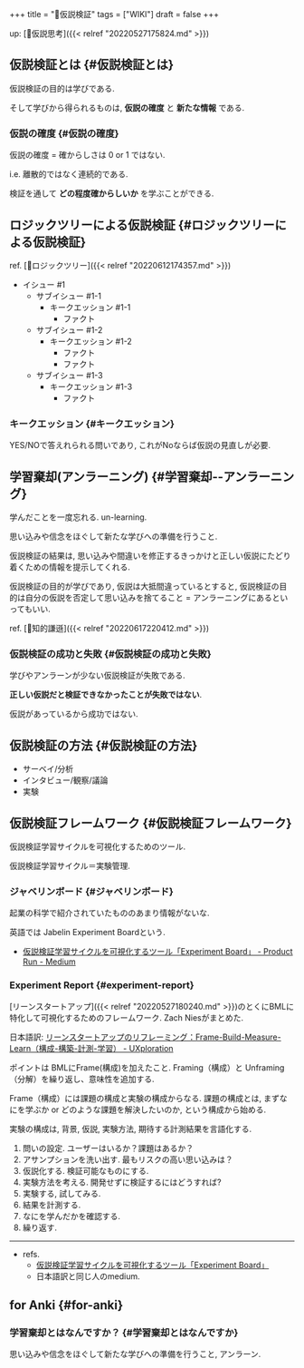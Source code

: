 +++
title = "📝仮説検証"
tags = ["WIKI"]
draft = false
+++

up: [📝仮説思考]({{< relref "20220527175824.md" >}})


## 仮説検証とは {#仮説検証とは}

仮説検証の目的は学びである.

そして学びから得られるものは, **仮説の確度** と **新たな情報** である.


### 仮説の確度 {#仮説の確度}

仮説の確度 = 確からしさは 0 or 1 ではない.

i.e. 離散的ではなく連続的である.

検証を通して **どの程度確からしいか** を学ぶことができる.


## ロジックツリーによる仮説検証 {#ロジックツリーによる仮説検証}

ref. [📝ロジックツリー]({{< relref "20220612174357.md" >}})

-   イシュー #1
    -   サブイシュー #1-1
        -   キークエッション #1-1
            -   ファクト
    -   サブイシュー #1-2
        -   キークエッション #1-2
            -   ファクト
            -   ファクト
    -   サブイシュー #1-3
        -   キークエッション #1-3
            -   ファクト


### キークエッション {#キークエッション}

YES/NOで答えれられる問いであり, これがNoならば仮説の見直しが必要.


## 学習棄却(アンラーニング) {#学習棄却--アンラーニング}

学んだことを一度忘れる. un-learning.

思い込みや信念をほぐして新たな学びへの準備を行うこと.

仮説検証の結果は, 思い込みや間違いを修正するきっかけと正しい仮説にたどり着くための情報を提示してくれる.

仮説検証の目的が学びであり, 仮説は大抵間違っているとすると, 仮説検証の目的は自分の仮説を否定して思い込みを捨てること = アンラーニングにあるといってもいい.

ref. [📝知的謙遜]({{< relref "20220617220412.md" >}})


### 仮説検証の成功と失敗 {#仮説検証の成功と失敗}

学びやアンラーンが少ない仮説検証が失敗である.

**正しい仮説だと検証できなかったことが失敗ではない**.

仮説があっているから成功ではない.


## 仮説検証の方法 {#仮説検証の方法}

-   サーベイ/分析
-   インタビュー/観察/議論
-   実験


## 仮説検証フレームワーク {#仮説検証フレームワーク}

仮説検証学習サイクルを可視化するためのツール.

仮説検証学習サイクル＝実験管理.


### ジャベリンボード {#ジャベリンボード}

起業の科学で紹介されていたもののあまり情報がないな.

英語では Jabelin Experiment Boardという.

-   [仮説検証学習サイクルを可視化するツール「Experiment Board」 - Product Run - Medium](https://medium.com/product-run/%E4%BB%AE%E8%AA%AC%E6%A4%9C%E8%A8%BC%E5%AD%A6%E7%BF%92%E3%82%B5%E3%82%A4%E3%82%AF%E3%83%AB%E3%82%92%E5%8F%AF%E8%A6%96%E5%8C%96%E3%81%99%E3%82%8B%E3%83%84%E3%83%BC%E3%83%AB-experiment-board-edd83a358c88)


### Experiment Report {#experiment-report}

[リーンスタートアップ]({{< relref "20220527180240.md" >}})のとくにBMLに特化して可視化するためのフレームワーク. Zach Niesがまとめた.

日本語訳: [リーンスタートアップのリフレーミング：Frame-Build-Measure-Learn（構成-構築-計測-学習） - UXploration](https://sprmario.hatenablog.jp/entry/frame_build_measure_learn)

ポイントは BMLにFrame(構成)を加えたこと. Framing（構成）と Unframing（分解）を繰り返し、意味性を追加する.

Frame（構成）には課題の構成と実験の構成からなる. 課題の構成とは, まずなにを学ぶか or どのような課題を解決したいのか, という構成から始める.

実験の構成は, 背景, 仮説, 実験方法, 期待する計測結果を言語化する.

1.  問いの設定. ユーザーはいるか？課題はあるか？
2.  アサンプションを洗い出す. 最もリスクの高い思い込みは？
3.  仮説化する. 検証可能なものにする.
4.  実験方法を考える. 開発せずに検証するにはどうすれば?
5.  実験する, 試してみる.
6.  結果を計測する.
7.  なにを学んだかを確認する.
8.  繰り返す.

---

-   refs.
    -   [仮説検証学習サイクルを可視化するツール「Experiment Board」](https://medium.com/product-run/%E4%BB%AE%E8%AA%AC%E6%A4%9C%E8%A8%BC%E5%AD%A6%E7%BF%92%E3%82%B5%E3%82%A4%E3%82%AF%E3%83%AB%E3%82%92%E5%8F%AF%E8%A6%96%E5%8C%96%E3%81%99%E3%82%8B%E3%83%84%E3%83%BC%E3%83%AB-experiment-board-edd83a358c88)
    -   日本語訳と同じ人のmedium.


## for Anki {#for-anki}


### 学習棄却とはなんですか？ {#学習棄却とはなんですか}

思い込みや信念をほぐして新たな学びへの準備を行うこと, アンラーン.
